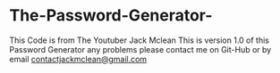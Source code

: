 # The-Password-Generator-
This Code is from The Youtuber Jack Mclean 
This is version 1.0 of this Password Generator 
any problems please contact me on Git-Hub or by email contactjackmclean@gmail.com
